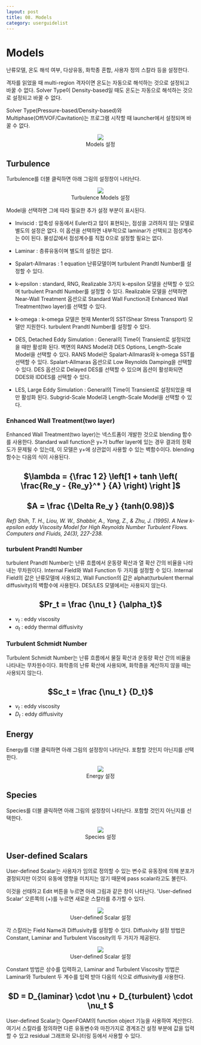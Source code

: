 ```yaml
---
layout: post
title: 08. Models
category: userguidelist
---
```


# Models

난류모델, 온도 해석 여부, 다상유동, 화학종 혼합, 사용자 정의 스칼라 등을 설정한다.

격자를 읽었을 때 multi-region 격자이면 온도는 자동으로 해석하는 것으로 설정되고 바꿀 수 없다. Solver Type이 Density-based일 때도 온도는 자동으로 해석하는 것으로 설정되고 바꿀 수 없다.

Solver Type(Pressure-based/Density-based)와 Multiphase(Off/VOF/Cavitation)는 프로그램 시작할 때 launcher에서 설정되며 바꿀 수 없다.

<p align='center'>
    <img src="https://github.com/nextfoam/baram-pages/raw/main/screenshots/pic/models.png"><br> Models 설정
</p>

## Turbulence

Turbulence를 더블 클릭하면 아래 그림의 설정창이 나타난다.

<p align='center'>
    <img src="https://github.com/nextfoam/baram-pages/raw/main/screenshots/pic/turbulence.png"><br> Turbulence Models 설정
</p>

Model을 선택하면 그에 따라 필요한 추가 설정 부분이 표시된다.

* Inviscid : 압축성 유동에서 Euler라고 많이 표현되는, 점성을 고려하지 않는 모델로 별도의 설정은 없다. 이 옵션을 선택하면 내부적으로 laminar가 선택되고 점성계수는 0이 된다. 물성값에서 점성계수를 직접 0으로 설정할 필요는 없다.

* Laminar : 층류유동이며 별도의 설정은 없다.

* Spalart-Allmaras : 1 equation 난류모델이며 turbulent Prandtl Number를 설정할 수 있다.

* k-epsilon : standard, RNG, Realizable 3가지 k-epsilon 모델을 선택할 수 있으며 turbulent Prandtl Number를 설정할 수 있다. Realizable 모델을 선택하면 Near-Wall Treatment 옵션으로 Standard Wall Function과 Enhanced Wall Treatment(two layer)를 선택할 수 있다.

* k-omega : k-omega 모델은 현재 Menter의 SST(Shear Stress Transport) 모델만 지원한다. turbulent Prandtl Number를 설정할 수 있다.

* DES, Detached Eddy Simulation : General의 Time이 Transient로 설정되었을 때만 활성화 된다. 벽면의 RANS Model과 DES Options, Length-Scale Model을 선택할 수 있다. RANS Model은 Spalart-Allmaras와 k-omega SST를 선택할 수 있다. Spalart-Allmaras 옵션으로 Low Reynolds Damping을 선택할 수 있다. DES 옵션으로 Delayed DES를 선택할 수 있으며 옵션이 활성화되면 DDES와 IDDES를 선택할 수 있다.

* LES, Large Eddy Simulation : General의 Time이 Transient로 설정되었을 때만 활성화 된다. Subgrid-Scale Model과 Length-Scale Model을 선택할 수 있다.

### Enhanced Wall Treatment(two layer)

Enhanced Wall Treatment(two layer)는 넥스트폼이 개발한 것으로 blending 함수를 사용한다. Standard wall function은 y+가 buffer layer에 있는 경우 결과의 정확도가 문제될 수 있는데, 이 모델은 y+에 상관없이 사용할 수 있는 벽함수이다. blending 함수는 다음의 식이 사용된다.

<h2 style="text-align: center">
    $\lambda = {\frac 1 2} \left[1 + tanh \left( \frac{Re_y - {Re_y}^* } {A} \right) \right ]$
</h2>

<h2 style="text-align: center">
    $A = \frac {\Delta Re_y } {tanh(0.98)}$
</h2>

*Ref) Shih, T. H., Liou, W. W., Shabbir, A., Yang, Z., & Zhu, J. (1995). A New k-epsilon eddy Viscosity Model for High Reynolds Number Turbulent Flows. Computers and Fluids, 24(3), 227-238.*


### turbulent Prandtl Number

turbulent Prandtl Number는 난류 흐름에서 운동량 확산과 열 확산 간의 비율을 나타내는 무차원이다.  Internal Field와 Wall Function 두 가지를 설정할 수 있다. Internal Field의 값은 난류모델에 사용되고, Wall Function의 값은 alphat(turbulent thermal diffusivity)의 벽함수에 사용된다. DES/LES 모델에서는 사용되지 않는다.

<h2 style="text-align: center">
    $Pr_t = \frac {\nu_t } {\alpha_t}$
</h2>

+ $\nu_t$ : eddy viscosity
+ $\alpha_t$ : eddy thermal diffusivity
 
### Turbulent Schmidt Number

Turbulent Schmidt Number는 난류 흐름에서 물질 확산과 운동량 확산 간의 비율을 나타내는 무차원수이다. 화학종의 난류 확산에 사용되며, 화학종을 계산하지 않을 때는 사용되지 않는다.

<h2 style="text-align: center">
    $Sc_t = \frac {\nu_t } {D_t}$
</h2>

+ $\nu_t$ : eddy viscosity
+ $D_t$ : eddy diffusivity

## Energy

Energy를 더블 클릭하면 아래 그림의 설정창이 나타난다. 포함할 것인지 아닌지를 선택한다.

<p align='center'>
    <img src="https://github.com/nextfoam/baram-pages/raw/main/screenshots/pic/energy.png"> <br> Energy 설정 
</p>

## Species

Species를 더블 클릭하면 아래 그림의 설정창이 나타난다. 포함할 것인지 아닌지를 선택한다.

<p align='center'>
    <img src="https://github.com/nextfoam/baram-pages/raw/main/screenshots/pic/species.png"> <br> Species 설정 
</p>

## User-defined Scalars

User-defined Scalar는 사용자가 임의로 정의할 수 있는 변수로 유동장에 의해 분포가 결정되지만 이것이 유동에 영향을 미치지는 않기 때문에 pass scalar라고도 불린다. 

이것을 선태하고 Edit 버튼을 누르면 아래 그림과 같은 창이 나타난다. 'User-defined Scalar' 오른쪽의 (+)를 누르면 새로운 스칼라를 추가할 수 있다.

<p align='center'>
    <img src="https://github.com/nextfoam/baram-pages/raw/main/screenshots/pic/uds0.png"><br> User-defined Scalar 설정
</p>

각 스칼라는 Field Name과 Diffusivity를 설정할 수 있다. Diffusivity 설정 방법은 Constant, Laminar and Turbulent Viscosity의 두 가지가 제공된다. 

<p align='center'>
    <img src="https://github.com/nextfoam/baram-pages/raw/main/screenshots/pic/uds1.png"><br> User-defined Scalar 설정
</p>

Constant 방법은 상수를 입력하고, Laminar and Turbulent Viscosity 방법은 Laminar와 Turbulent 두 계수를 입력 받아 다음의 식으로 diffusivity를 사용한다.


<h2 style="text-align: center">
    $D = D_{laminar} \cdot \nu + D_{turbulent} \cdot \nu_t $
</h2>

User-defined Scalar는 OpenFOAM의 function object 기능을 사용하여 계산한다. 여기서 스칼라를 정의하면 다른 유동변수와 마찬가지로 경계조건 설정 부분에 값을 입력할 수 있고 residual 그래프와 모니터링 등에서 사용할 수 있다.
